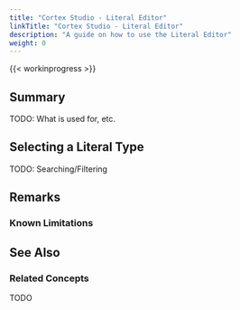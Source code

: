 ```yaml
---
title: "Cortex Studio - Literal Editor"
linkTitle: "Cortex Studio - Literal Editor"
description: "A guide on how to use the Literal Editor"
weight: 0
---
```


{{< workinprogress >}}

## Summary

TODO: What is used for, etc.

## Selecting a Literal Type

TODO: Searching/Filtering

## Remarks

### Known Limitations

## See Also

### Related Concepts

TODO

